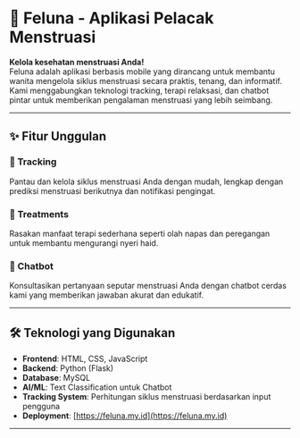 # 🌸 Feluna - Aplikasi Pelacak Menstruasi

**Kelola kesehatan menstruasi Anda!**  
Feluna adalah aplikasi berbasis mobile yang dirancang untuk membantu wanita mengelola siklus menstruasi secara praktis, tenang, dan informatif. Kami menggabungkan teknologi tracking, terapi relaksasi, dan chatbot pintar untuk memberikan pengalaman menstruasi yang lebih seimbang.

---

## ✨ Fitur Unggulan

### 📅 Tracking
Pantau dan kelola siklus menstruasi Anda dengan mudah, lengkap dengan prediksi menstruasi berikutnya dan notifikasi pengingat.

### 🧘 Treatments
Rasakan manfaat terapi sederhana seperti olah napas dan peregangan untuk membantu mengurangi nyeri haid.

### 💬 Chatbot
Konsultasikan pertanyaan seputar menstruasi Anda dengan chatbot cerdas kami yang memberikan jawaban akurat dan edukatif.

---

## 🛠️ Teknologi yang Digunakan

- **Frontend**: HTML, CSS, JavaScript  
- **Backend**: Python (Flask)  
- **Database**: MySQL  
- **AI/ML**: Text Classification untuk Chatbot  
- **Tracking System**: Perhitungan siklus menstruasi berdasarkan input pengguna  
- **Deployment**: [https://feluna.my.id](https://feluna.my.id)

---
